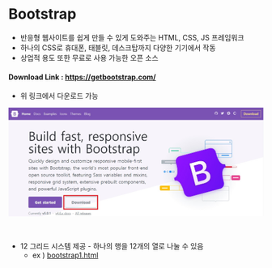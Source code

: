 # Bootstrap

* 반응형 웹사이트를 쉽게 만들 수 있게 도와주는 HTML, CSS, JS 프레임워크
* 하나의 CSS로 휴대폰, 태블릿, 데스크탑까지 다양한 기기에서 작동
* 상업적 용도 또한 무료로 사용 가능한 오픈 소스

#### Download Link : https://getbootstrap.com/

* 위 링크에서 다운로드 가능

![1](image/1.JPG)

<br>

* 12 그리드 시스템 제공 - 하나의 행을 12개의 열로 나눌 수 있음
  * ex ) [bootstrap1.html]()

